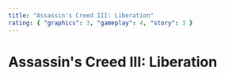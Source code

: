 ```yaml
---
title: "Assassin's Creed III: Liberation"
rating: { "graphics": 3, "gameplay": 4, "story": 3 }
---
```


# Assassin's Creed III: Liberation
